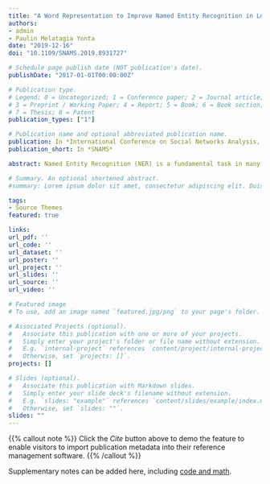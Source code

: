 ```yaml
---
title: "A Word Representation to Improve Named Entity Recognition in Low-resource Languages"
authors:
- admin
- Paulin Melatagia Yonta
date: "2019-12-16"
doi: "10.1109/SNAMS.2019.8931727"

# Schedule page publish date (NOT publication's date).
publishDate: "2017-01-01T00:00:00Z"

# Publication type.
# Legend: 0 = Uncategorized; 1 = Conference paper; 2 = Journal article;
# 3 = Preprint / Working Paper; 4 = Report; 5 = Book; 6 = Book section;
# 7 = Thesis; 8 = Patent
publication_types: ["1"]

# Publication name and optional abbreviated publication name.
publication: In *International Conference on Social Networks Analysis, Management and Security (SNAMS)*
publication_short: In *SNAMS*

abstract: Named Entity Recognition (NER) is a fundamental task in many NLP applications that seek to identify and classify expressions such as people, location, and organization names. Many NER systems have been developed, but the annotated data needed for learning is not available for low-resource languages, such as Cameroonian languages. In this paper we exploit the low frequency of named entities in text to define a new suitable word representation for named entity recognition. We build the first Ewondo (a Bantu language of Cameroon) named entities recognizer by projecting named entity tags from English using our word representation. In terms of Recall, Precision and F-score, the obtained results show the effectiveness of the proposed word representation.

# Summary. An optional shortened abstract.
#summary: Lorem ipsum dolor sit amet, consectetur adipiscing elit. Duis posuere tellus ac convallis placerat. Proin tincidunt magna sed ex sollicitudin condimentum.

tags:
- Source Themes
featured: true

links:
url_pdf: ''
url_code: ''
url_dataset: ''
url_poster: ''
url_project: ''
url_slides: ''
url_source: ''
url_video: ''

# Featured image
# To use, add an image named `featured.jpg/png` to your page's folder. 

# Associated Projects (optional).
#   Associate this publication with one or more of your projects.
#   Simply enter your project's folder or file name without extension.
#   E.g. `internal-project` references `content/project/internal-project/index.md`.
#   Otherwise, set `projects: []`.
projects: []

# Slides (optional).
#   Associate this publication with Markdown slides.
#   Simply enter your slide deck's filename without extension.
#   E.g. `slides: "example"` references `content/slides/example/index.md`.
#   Otherwise, set `slides: ""`.
slides: ""
---
```


{{% callout note %}}
Click the *Cite* button above to demo the feature to enable visitors to import publication metadata into their reference management software.
{{% /callout %}}


Supplementary notes can be added here, including [code and math](https://sourcethemes.com/academic/docs/writing-markdown-latex/).

